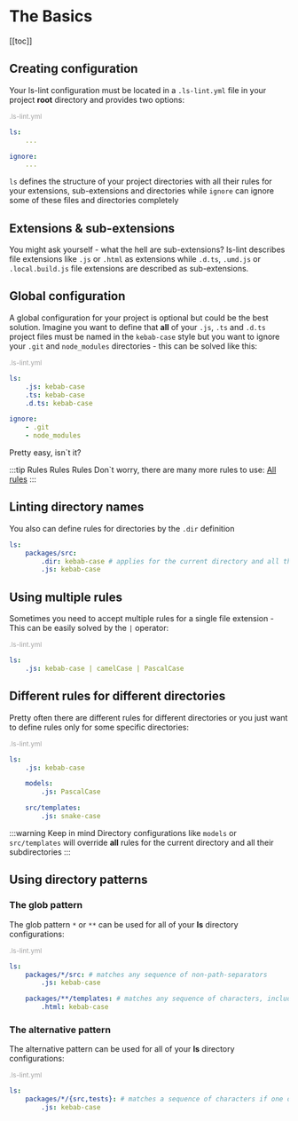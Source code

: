 # The Basics

[[toc]]

## Creating configuration

Your ls-lint configuration must be located in a `.ls-lint.yml` file in your project **root** directory and provides two options:

<div style="color:#A2A2A2; font-size:12px;">
    .ls-lint.yml
</div>

```yaml
ls: 
    ... 

ignore: 
    ...
```

`ls` defines the structure of your project directories with all their rules for your extensions, sub-extensions and directories while `ignore` can ignore some of these files and directories completely

## Extensions & sub-extensions

You might ask yourself - what the hell are sub-extensions? ls-lint describes file extensions like `.js` or `.html` as extensions while `.d.ts`, `.umd.js` or `.local.build.js` file extensions are described as sub-extensions.

## Global configuration

A global configuration for your project is optional but could be the best solution. Imagine you want to define that **all** of your `.js`, `.ts` and `.d.ts` project files must be named in the `kebab-case` style but you want to ignore your `.git` and `node_modules` directories - this can be solved like this:

<div style="color:#A2A2A2; font-size:12px;">
    .ls-lint.yml
</div>

```yaml
ls:
    .js: kebab-case
    .ts: kebab-case
    .d.ts: kebab-case

ignore: 
    - .git 
    - node_modules
```

Pretty easy, isn`t it? 

:::tip Rules Rules Rules
Don`t worry, there are many more rules to use: [All rules](/1.x/configuration/the-rules.md)
:::

## Linting directory names

You also can define rules for directories by the `.dir` definition

```yaml
ls:
    packages/src:
        .dir: kebab-case # applies for the current directory and all their subdirectories
        .js: kebab-case
```

## Using multiple rules

Sometimes you need to accept multiple rules for a single file extension - This can be easily solved by the `|` operator:

<div style="color:#A2A2A2; font-size:12px;">
    .ls-lint.yml
</div>

```yaml
ls:
    .js: kebab-case | camelCase | PascalCase
```

## Different rules for different directories

Pretty often there are different rules for different directories or you just want to define rules only for some specific directories:

<div style="color:#A2A2A2; font-size:12px;">
    .ls-lint.yml
</div>

```yaml
ls:
    .js: kebab-case

    models:
        .js: PascalCase

    src/templates:
        .js: snake-case
```

:::warning Keep in mind
Directory configurations like `models` or `src/templates` will override **all** rules for the current directory and all their subdirectories
:::

## Using directory patterns

### The glob pattern

The glob pattern `*` or `**` can be used for all of your **ls** directory configurations:

<div style="color:#A2A2A2; font-size:12px;">
    .ls-lint.yml
</div>

```yaml
ls:
    packages/*/src: # matches any sequence of non-path-separators
        .js: kebab-case

    packages/**/templates: # matches any sequence of characters, including path separators
        .html: kebab-case
```

### The alternative pattern

The alternative pattern can be used for all of your **ls** directory configurations:

<div style="color:#A2A2A2; font-size:12px;">
    .ls-lint.yml
</div>

```yaml
ls:
    packages/*/{src,tests}: # matches a sequence of characters if one of the comma-separated alternatives matches
        .js: kebab-case
```